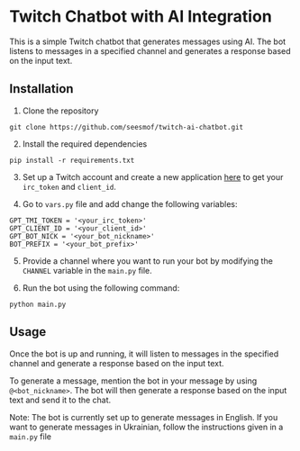 # Twitch Chatbot with AI Integration

This is a simple Twitch chatbot that generates messages using AI. The bot listens to messages in a specified channel and generates a response based on the input text.

## Installation

1. Clone the repository

```
git clone https://github.com/seesmof/twitch-ai-chatbot.git
```

2. Install the required dependencies

```
pip install -r requirements.txt
```

3. Set up a Twitch account and create a new application [here](https://dev.twitch.tv/console/apps/create) to get your `irc_token` and `client_id`.

4. Go to `vars.py` file and add change the following variables:

```
GPT_TMI_TOKEN = '<your_irc_token>'
GPT_CLIENT_ID = '<your_client_id>'
GPT_BOT_NICK = '<your_bot_nickname>'
BOT_PREFIX = '<your_bot_prefix>'
```

5. Provide a channel where you want to run your bot by modifying the `CHANNEL` variable in the `main.py` file.

6. Run the bot using the following command:

```
python main.py
```

## Usage

Once the bot is up and running, it will listen to messages in the specified channel and generate a response based on the input text.

To generate a message, mention the bot in your message by using `@<bot_nickname>`. The bot will then generate a response based on the input text and send it to the chat.

Note: The bot is currently set up to generate messages in English. If you want to generate messages in Ukrainian, follow the instructions given in a `main.py` file
